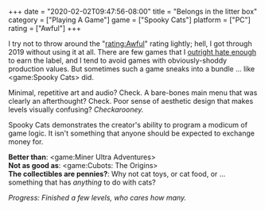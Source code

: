 +++
date = "2020-02-02T09:47:56-08:00"
title = "Belongs in the litter box"
category = ["Playing A Game"]
game = ["Spooky Cats"]
platform = ["PC"]
rating = ["Awful"]
+++

I try not to throw around the "<rating:Awful>" rating lightly; hell, I got through 2019 without using it at all.  There are few games that I [outright hate enough](%site.BaseURL%2020/02/01/infuriating/) to earn the label, and I tend to avoid games with obviously-shoddy production values.  But sometimes such a game sneaks into a bundle ... like <game:Spooky Cats> did.

Minimal, repetitive art and audio?  Check.  A bare-bones main menu that was clearly an afterthought?  Check.  Poor sense of aesthetic design that makes levels visually confusing?  <i>Checkarooney.</i>

Spooky Cats demonstrates the creator's ability to program a modicum of game logic.  It isn't something that anyone should be expected to exchange money for.

<b>Better than</b>: <game:Miner Ultra Adventures>  
<b>Not as good as</b>: <game:Cubots: The Origins>  
<b>The collectibles are pennies?</b>: Why not cat toys, or cat food, or ... something that has <i>anything</i> to do with cats?

<i>Progress: Finished a few levels, who cares how many.</i>
